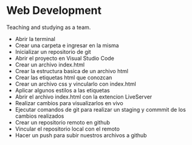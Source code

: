 # Web Development
Teaching and studying as a team.

- Abrir la terminal
- Crear una carpeta e ingresar en la misma
- Inicializar un repositorio de git
- Abrir el proyecto en Visual Studio Code
- Crear un archivo index.html
- Crear la estructura basica de un archivo html
- Crear las etiquetas html que conozcan
- Crear un archivo css y vincularlo con index.html
- Aplicar algunos estilos a las etiquetas
- Abrir el archivo index.html con la extencion LiveServer
- Realizar cambios para visualizarlos en vivo
- Ejecutar comandos de git para realizar un staging y commmit de los cambios realizados
- Crear un repositorio remoto en github
- Vincular el repositorio local con el remoto
- Hacer un push para subir nuestros archivos a github

